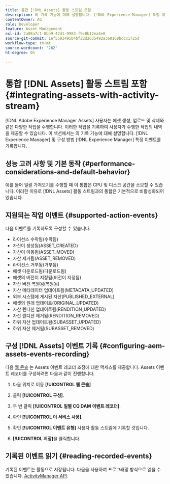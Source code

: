 ```yaml
---
title: 통합 [!DNL Assets] 활동 스트림 포함
description: 의 기록 기능에 대해 설명합니다. [!DNL Experience Manager] 특정 이벤트를 기록하도록 구성하는 방법.
contentOwner: AG
role: Developer
feature: Asset Management
exl-id: 2a08a7c1-8be9-42d1-9983-f9c8b12ea4e8
source-git-commit: 1ef5593495b4bf22d2635492a360168bccc1725d
workflow-type: tm+mt
source-wordcount: '262'
ht-degree: 0%

---
```


# 통합 [!DNL Assets] 활동 스트림 포함 {#integrating-assets-with-activity-stream}

[!DNL Adobe Experience Manager Assets] 사용자는 에셋 생성, 업로드 및 삭제와 같은 다양한 작업을 수행합니다. 이러한 작업을 기록하여 사용자가 수행한 작업의 내역을 제공할 수 있습니다. 이 섹션에서는 의 기록 기능에 대해 설명합니다. [!DNL Experience Manager] 및 구성 방법 [!DNL Experience Manager] 특정 이벤트를 기록합니다.

## 성능 고려 사항 및 기본 동작 {#performance-considerations-and-default-behavior}

예를 들어 일괄 가져오기를 수행할 때 이 통합은 CPU 및 디스크 공간을 소모할 수 있습니다. 이러한 이유로 [!DNL Assets] 활동 스트림과의 통합은 기본적으로 비활성화되어 있습니다.

## 지원되는 작업 이벤트 {#supported-action-events}

다음 이벤트를 기록하도록 구성할 수 있습니다.

* 라이선스 수락됨(수락됨)
* 자산이 생성됨(ASSET_CREATED)
* 자산이 이동됨(ASSET_MOVED)
* 자산 제거됨(ASSET_REMOVED)
* 라이선스 거부됨(거부됨)
* 에셋 다운로드됨(다운로드됨)
* 에셋의 버전이 지정됨(버전이 지정됨)
* 자산 버전 복원됨(복원됨)
* 자산 메타데이터 업데이트됨(METADATA_UPDATED)
* 외부 시스템에 게시된 자산(PUBLISHED_EXTERNAL)
* 에셋의 원래 업데이트(ORIGINAL_UPDATED)
* 자산 렌디션 업데이트됨(RENDITION_UPDATED)
* 자산 렌디션 제거됨(RENDITION_REMOVED)
* 하위 자산 업데이트됨(SUBASSET_UPDATED)
* 하위 자산 제거됨(SUBASSET_REMOVED)

## 구성 [!DNL Assets] 이벤트 기록 {#configuring-aem-assets-events-recording}

다음 [웹 콘솔](/help/sites-deploying/configuring-osgi.md) 는 Assets 이벤트 레코더 조정에 대한 액세스를 제공합니다. Assets 이벤트 레코더를 구성하려면 다음과 같이 진행합니다.

1. 다음 위치로 이동 **[!UICONTROL 웹 콘솔]**

1. 클릭 **[!UICONTROL 구성]**.

1. 두 번 클릭 **[!UICONTROL 일별 CQ DAM 이벤트 레코더]**.

1. 확인 **[!UICONTROL 이 서비스 사용]**.

1. 확인 **[!UICONTROL 이벤트 유형]** 사용자 활동 스트림에 기록할 것입니다.

1. **[!UICONTROL 저장]**&#x200B;을 클릭합니다.

## 기록된 이벤트 읽기 {#reading-recorded-events}

기록된 이벤트는 활동으로 저장됩니다. 다음을 사용하여 프로그래밍 방식으로 읽을 수 있습니다. [ActivityManager API](https://developer.adobe.com/experience-manager/reference-materials/6-5/javadoc/com/adobe/granite/activitystreams/ActivityManager.html).
